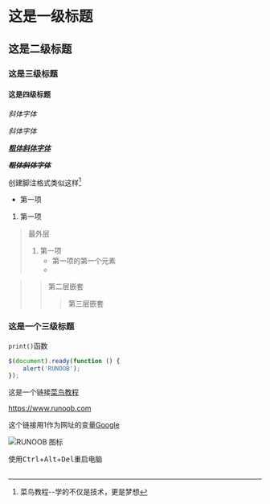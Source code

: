 #  这是一级标题

##  这是二级标题

###  这是三级标题

####  这是四级标题

*斜体字体*

_斜体字体_

<u>***粗体斜体字体***</u>

~~___粗体斜体字体___~~

创建脚注格式类似这样[^RUNOOD]

[^RUNOOD]:菜鸟教程--学的不仅是技术，更是梦想

* 第一项

1. 第一项

> 最外层
>
> 1. 第一项
>    + 第一项的第一个元素
>    + 
>
> 

> > 第二层嵌套
> >
> > > 第三层嵌套

###  这是一个三级标题       

`print()`函数

```javascript
$(document).ready(function () {
    alert('RUNOOB');
});
```

这是一个链接[菜鸟教程](https://www.runoob.com)

<https://www.runoob.com>

这个链接用1作为网址的变量[Google][1]

[1]:http://www.google.com/

![RUNOOB 图标](http://static.runoob.com/images/runoob-logo.png)

使用<kbd>Ctrl</kbd>+<kbd>Alt</kbd>+<kbd>Del</kbd>重启电脑





























## 







